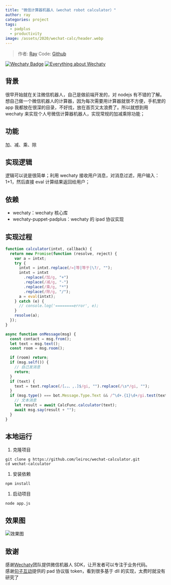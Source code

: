 ```yaml
---
title: "微信计算器机器人（wechat robot calculator）"
author: ray
categories: project
tags:
  - padplus
  - productivity
image: /assets/2020/wechat-calc/header.webp
---
```


> 作者: [Ray](https://github.com/leiroc/)
> Code: [Github](https://github.com/leiroc/wechat-calculator)

[![Wechaty Badge](https://img.shields.io/badge/Powered%20By-Wechaty-green.svg#align=left&display=inline&height=20&margin=%5Bobject%20Object%5D&originHeight=20&originWidth=132&status=done&style=none&width=132)](https://github.com/wechaty/wechaty)
[![Everything about Wechaty](https://img.shields.io/badge/Wechaty-%E5%BC%80%E6%BA%90%E6%BF%80%E5%8A%B1%E8%AE%A1%E5%88%92-green.svg#align=left&display=inline&height=20&margin=%5Bobject%20Object%5D&originHeight=20&originWidth=134&status=done&style=none&width=134)](https://github.com/juzibot/Welcome/wiki/Everything-about-Wechaty)

## 背景

很早开始就在关注微信机器人，自己是做前端开发的，对 nodejs 有不错的了解。想自己做一个微信机器人的计算器，因为每次需要用计算器就很不方便，手机里的 app 我都放在很深的目录，不好找，放在首页又太浪费了。所以就想到用 wechaty 来实现个人号微信计算器机器人，实现常规的加减乘除功能；

## 功能

加、减、乘、除

## 实现逻辑

逻辑可以说是很简单；利用 wechaty 接收用户消息，对消息过滤，用户输入：1+1，然后直接 eval 计算结果返回给用户；

## 依赖

- wechaty：wechaty 核心库
- wechaty-puppet-padplus：wechaty 的 ipad 协议实现

## 实现过程

```javascript
function calculator(intxt, callback) {
  return new Promise(function (resolve, reject) {
    var a = intxt;
    try {
      intxt = intxt.replace(/=|等|等于|\?/, "");
      intxt = intxt
        .replace(/加/g, "+")
        .replace(/减/g, "-")
        .replace(/乘/g, "*")
        .replace(/除/g, "/");
      a = eval(intxt);
    } catch (e) {
      // console.log('========error', e);
    }
    resolve(a);
  });
}

async function onMessage(msg) {
  const contact = msg.from();
  let text = msg.text();
  const room = msg.room();

  if (room) return;
  if (msg.self()) {
    // 自己发消息
    return;
  }
  if (text) {
    text = text.replace(/[。，、,.]$/gi, "").replace(/\s*/gi, "");
  }
  if (msg.type() === bot.Message.Type.Text && /^\d+.{1}\d+/gi.test(text)) {
    // 文本消息
    let result = await CalcFunc.calculator(text);
    await msg.say(result + "");
  }
}
```

## 本地运行

1. 克隆项目

```shell
git clone g https://github.com/leiroc/wechat-calculator.git
cd wechat-calculator
```

1. 安装依赖

```shell
npm install
```

1. 启动项目

```shell
node app.js
```

## 效果图

![效果图](/assets/2020/wechat-calc/demo.webp)

## 致谢

感谢[Wechaty](https://wechaty.github.io/)团队提供微信机器人 SDK，让开发者可以专注于业务代码。  
感谢[句子互动](https://www.juzibot.com)提供的 pad 协议版 token，看到很多基于 dll 的实现，太费时就没有研究了

